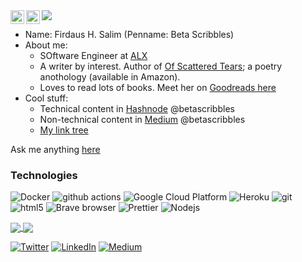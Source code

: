 <img src="https://github.com/betascribbles/betascribbles/blob/main/ban.png" />

<a href="https://twitter.com/BetaScribbles">
  <img align="left" alt="BetaScribbles | Twitter" width="22px" src="https://raw.githubusercontent.com/peterthehan/peterthehan/master/assets/twitter.svg" />
</a>
<a href="https://www.linkedin.com/in/firdaus-h-salim-73589118b/">
  <img align="left" alt="Firdaus' LinkedIN" width="22px" src="https://raw.githubusercontent.com/peterthehan/peterthehan/master/assets/linkedin.svg" />
</a> <br/>

* Name: Firdaus H. Salim (Penname: Beta Scribbles)
* About me: 
  - SOftware Engineer at [ALX](https://www.alxafrica.com/)
  - A writer by interest. Author of [Of Scattered Tears](https://www.amazon.com/Scattered-Tears-Heartbreak-Heals/dp/B092P9NQTP); a poetry anothology (available in Amazon).
  - Loves to read lots of books. Meet her on [Goodreads here](https://www.goodreads.com/author/show/21309619.Firdaus_H_Salim)
* Cool stuff: 
  * Technical content in [Hashnode](https://betascribbles.hashnode.dev/) @betascribbles
  * Non-technical content in [Medium](https://betascribbles.medium.com/) @betascribbles
  * [My link tree](https://linktr.ee/firdaus_h_salim)


Ask me anything [here](https://github.com/betascribbles/betascribbles/issues?q=is%3Aissue+is%3Aopen)

<h3>Technologies</h3>
<p>
  <img alt="Docker" src="https://img.shields.io/badge/-Docker-46a2f1?style=flat-square&logo=docker&logoColor=white" />
  <img alt="github actions" src="https://img.shields.io/badge/-Github_Actions-2088FF?style=flat-square&logo=github-actions&logoColor=white" />
  <img alt="Google Cloud Platform" src="https://img.shields.io/badge/-Google_Cloud_Platform-1a73e8?style=flat-square&logo=google-cloud&logoColor=white" />
  <img alt="Heroku" src="https://img.shields.io/badge/-Heroku-430098?style=flat-square&logo=heroku&logoColor=white" />
  <img alt="git" src="https://img.shields.io/badge/-Git-F05032?style=flat-square&logo=git&logoColor=white" />
  <img alt="html5" src="https://img.shields.io/badge/-HTML5-E34F26?style=flat-square&logo=html5&logoColor=white" />
  <img alt="Brave browser" src="https://img.shields.io/badge/-Brave_Browser-FB542B?style=flat-square&logo=brave&logoColor=white" />
  <img alt="Prettier" src="https://img.shields.io/badge/-Prettier-F7B93E?style=flat-square&logo=prettier&logoColor=white" />
  <img alt="Nodejs" src="https://img.shields.io/badge/-Nodejs-43853d?style=flat-square&logo=Node.js&logoColor=white" />
</p>

<a href="https://github.com/anuraghazra/github-readme-stats">
  <img align="center" src="https://github-readme-stats.vercel.app/api?username=betascribbles&show_icons=true&theme=jolly" />
</a>
<a href="https://github.com/anuraghazra/convoychat">
  <img align="center" src="https://github-readme-stats.vercel.app/api/top-langs/?username=betascribbles&langs_count=8&theme=jolly&layout=compact" />
</a>
<p> 
  <a href="https://twitter.com/BetaScribbles" target="_blank"><img alt="Twitter" src="https://img.shields.io/badge/twitter-%231DA1F2.svg?&style=for-the-badge&logo=twitter&logoColor=white" /></a> 
  <a href="https://www.linkedin.com/in/firdaus-h-salim-73589118b/" target="_blank"><img alt="LinkedIn" src="https://img.shields.io/badge/linkedin-%230077B5.svg?&style=for-the-badge&logo=linkedin&logoColor=white" /></a> 
  <a href="https://betascribbles.medium.com" target="_blank"><img alt="Medium" src="https://img.shields.io/badge/medium-%2312100E.svg?&style=for-the-badge&logo=medium&logoColor=white" /></a>
</p>
